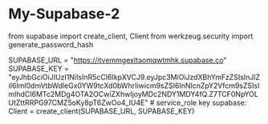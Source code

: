 # My-Supabase-2

from supabase import create_client, Client
from werkzeug.security import generate_password_hash

SUPABASE_URL = "https://itvemmgexltaomqwtmhk.supabase.co"
SUPABASE_KEY = "eyJhbGciOiJIUzI1NiIsInR5cCI6IkpXVCJ9.eyJpc3MiOiJzdXBhYmFzZSIsInJlZiI6Iml0dmVtbWdleGx0YW9tcXd0bWhrIiwicm9sZSI6InNlcnZpY2Vfcm9sZSIsImlhdCI6MTc2MDg4OTA2OCwiZXhwIjoyMDc2NDY1MDY4fQ.Z7TCF0NpYOLUtZttRRPG97CMZ5oKy8pT6ZwOo4_lU4E"  # service_role key
supabase: Client = create_client(SUPABASE_URL, SUPABASE_KEY)
